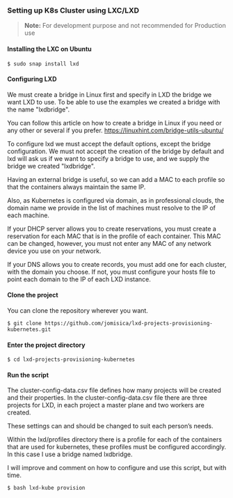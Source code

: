 ### Setting up K8s Cluster using LXC/LXD 
> **Note:** For development purpose and not recommended for Production use

#### Installing the LXC on Ubuntu 
```
$ sudo snap install lxd
```

#### Configuring LXD
We must create a bridge in Linux first and specify in LXD the bridge we want LXD to use. To be able to use the examples we created a bridge with the name "lxdbridge".


You can follow this article on how to create a bridge in Linux if you need or any other or several if you prefer.
https://linuxhint.com/bridge-utils-ubuntu/


To configure lxd we must accept the default options, except the bridge configuration. We must not accept the creation of the bridge by default and lxd will ask us if we want to specify a bridge to use, and we supply the bridge we created "lxdbridge".

Having an external bridge is useful, so we can add a MAC to each profile so that the containers always maintain the same IP.

Also, as Kubernetes is configured via domain, as in professional clouds, the domain name we provide in the list of machines must resolve to the IP of each machine.


If your DHCP server allows you to create reservations, you must create a reservation for each MAC that is in the profile of each container. This MAC can be changed, however, you must not enter any MAC of any network device you use on your network.

If your DNS allows you to create records, you must add one for each cluster, with the domain you choose. If not, you must configure your hosts file to point each domain to the IP of each LXD instance.

#### Clone the project
You can clone the repository wherever you want.
```
$ git clone https://github.com/jomisica/lxd-projects-provisioning-kubernetes.git
```



#### Enter the project directory
```
$ cd lxd-projects-provisioning-kubernetes
```

#### Run the script
The cluster-config-data.csv file defines how many projects will be created and their properties. In the cluster-config-data.csv file there are three projects for LXD, in each project a master plane and two workers are created.

These settings can and should be changed to suit each person’s needs.

Within the lxd/profiles directory there is a profile for each of the containers that are used for kubernetes, these profiles must be configured accordingly. In this case I use a bridge named lxdbridge.

I will improve and comment on how to configure and use this script, but with time.
```
$ bash lxd-kube provision
```